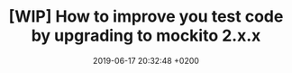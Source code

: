 ---
layout: post
title:  "[WIP] How to improve you test code by upgrading to mockito 2.x.x"
date:   2019-06-17 20:32:48 +0200
categories: java testing
---